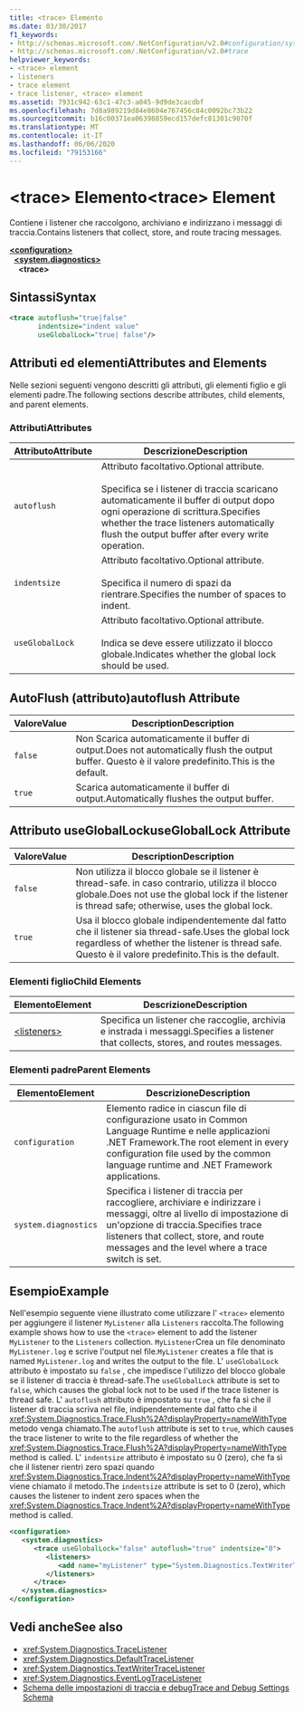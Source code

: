 ```yaml
---
title: <trace> Elemento
ms.date: 03/30/2017
f1_keywords:
- http://schemas.microsoft.com/.NetConfiguration/v2.0#configuration/system.diagnostics/trace
- http://schemas.microsoft.com/.NetConfiguration/v2.0#trace
helpviewer_keywords:
- <trace> element
- listeners
- trace element
- trace listener, <trace> element
ms.assetid: 7931c942-63c1-47c3-a045-9d9de3cacdbf
ms.openlocfilehash: 7d8a989219d84e8604e767456c84c0092bc73b22
ms.sourcegitcommit: b16c00371ea06398859ecd157defc81301c9070f
ms.translationtype: MT
ms.contentlocale: it-IT
ms.lasthandoff: 06/06/2020
ms.locfileid: "79153166"
---
```

# <a name="trace-element"></a><span data-ttu-id="90a56-102">\<trace> Elemento</span><span class="sxs-lookup"><span data-stu-id="90a56-102">\<trace> Element</span></span>
<span data-ttu-id="90a56-103">Contiene i listener che raccolgono, archiviano e indirizzano i messaggi di traccia.</span><span class="sxs-lookup"><span data-stu-id="90a56-103">Contains listeners that collect, store, and route tracing messages.</span></span>  
  
[**\<configuration>**](../configuration-element.md)  
&nbsp;&nbsp;[**\<system.diagnostics>**](system-diagnostics-element.md)  
&nbsp;&nbsp;&nbsp;&nbsp;**\<trace>**  
  
## <a name="syntax"></a><span data-ttu-id="90a56-104">Sintassi</span><span class="sxs-lookup"><span data-stu-id="90a56-104">Syntax</span></span>  
  
```xml  
<trace autoflush="true|false"
       indentsize="indent value"  
       useGlobalLock="true| false"/>  
```  
  
## <a name="attributes-and-elements"></a><span data-ttu-id="90a56-105">Attributi ed elementi</span><span class="sxs-lookup"><span data-stu-id="90a56-105">Attributes and Elements</span></span>  
 <span data-ttu-id="90a56-106">Nelle sezioni seguenti vengono descritti gli attributi, gli elementi figlio e gli elementi padre.</span><span class="sxs-lookup"><span data-stu-id="90a56-106">The following sections describe attributes, child elements, and parent elements.</span></span>  
  
### <a name="attributes"></a><span data-ttu-id="90a56-107">Attributi</span><span class="sxs-lookup"><span data-stu-id="90a56-107">Attributes</span></span>  
  
|<span data-ttu-id="90a56-108">Attributo</span><span class="sxs-lookup"><span data-stu-id="90a56-108">Attribute</span></span>|<span data-ttu-id="90a56-109">Descrizione</span><span class="sxs-lookup"><span data-stu-id="90a56-109">Description</span></span>|  
|---------------|-----------------|  
|`autoflush`|<span data-ttu-id="90a56-110">Attributo facoltativo.</span><span class="sxs-lookup"><span data-stu-id="90a56-110">Optional attribute.</span></span><br /><br /> <span data-ttu-id="90a56-111">Specifica se i listener di traccia scaricano automaticamente il buffer di output dopo ogni operazione di scrittura.</span><span class="sxs-lookup"><span data-stu-id="90a56-111">Specifies whether the trace listeners automatically flush the output buffer after every write operation.</span></span>|  
|`indentsize`|<span data-ttu-id="90a56-112">Attributo facoltativo.</span><span class="sxs-lookup"><span data-stu-id="90a56-112">Optional attribute.</span></span><br /><br /> <span data-ttu-id="90a56-113">Specifica il numero di spazi da rientrare.</span><span class="sxs-lookup"><span data-stu-id="90a56-113">Specifies the number of spaces to indent.</span></span>|  
|`useGlobalLock`|<span data-ttu-id="90a56-114">Attributo facoltativo.</span><span class="sxs-lookup"><span data-stu-id="90a56-114">Optional attribute.</span></span><br /><br /> <span data-ttu-id="90a56-115">Indica se deve essere utilizzato il blocco globale.</span><span class="sxs-lookup"><span data-stu-id="90a56-115">Indicates whether the global lock should be used.</span></span>|  
  
## <a name="autoflush-attribute"></a><span data-ttu-id="90a56-116">AutoFlush (attributo)</span><span class="sxs-lookup"><span data-stu-id="90a56-116">autoflush Attribute</span></span>  
  
|<span data-ttu-id="90a56-117">Valore</span><span class="sxs-lookup"><span data-stu-id="90a56-117">Value</span></span>|<span data-ttu-id="90a56-118">Description</span><span class="sxs-lookup"><span data-stu-id="90a56-118">Description</span></span>|  
|-----------|-----------------|  
|`false`|<span data-ttu-id="90a56-119">Non Scarica automaticamente il buffer di output.</span><span class="sxs-lookup"><span data-stu-id="90a56-119">Does not automatically flush the output buffer.</span></span> <span data-ttu-id="90a56-120">Questo è il valore predefinito.</span><span class="sxs-lookup"><span data-stu-id="90a56-120">This is the default.</span></span>|  
|`true`|<span data-ttu-id="90a56-121">Scarica automaticamente il buffer di output.</span><span class="sxs-lookup"><span data-stu-id="90a56-121">Automatically flushes the output buffer.</span></span>|  
  
## <a name="usegloballock-attribute"></a><span data-ttu-id="90a56-122">Attributo useGlobalLock</span><span class="sxs-lookup"><span data-stu-id="90a56-122">useGlobalLock Attribute</span></span>  
  
|<span data-ttu-id="90a56-123">Valore</span><span class="sxs-lookup"><span data-stu-id="90a56-123">Value</span></span>|<span data-ttu-id="90a56-124">Description</span><span class="sxs-lookup"><span data-stu-id="90a56-124">Description</span></span>|  
|-----------|-----------------|  
|`false`|<span data-ttu-id="90a56-125">Non utilizza il blocco globale se il listener è thread-safe. in caso contrario, utilizza il blocco globale.</span><span class="sxs-lookup"><span data-stu-id="90a56-125">Does not use the global lock if the listener is thread safe; otherwise, uses the global lock.</span></span>|  
|`true`|<span data-ttu-id="90a56-126">Usa il blocco globale indipendentemente dal fatto che il listener sia thread-safe.</span><span class="sxs-lookup"><span data-stu-id="90a56-126">Uses the global lock regardless of whether the listener is thread safe.</span></span> <span data-ttu-id="90a56-127">Questo è il valore predefinito.</span><span class="sxs-lookup"><span data-stu-id="90a56-127">This is the default.</span></span>|  
  
### <a name="child-elements"></a><span data-ttu-id="90a56-128">Elementi figlio</span><span class="sxs-lookup"><span data-stu-id="90a56-128">Child Elements</span></span>  
  
|<span data-ttu-id="90a56-129">Elemento</span><span class="sxs-lookup"><span data-stu-id="90a56-129">Element</span></span>|<span data-ttu-id="90a56-130">Descrizione</span><span class="sxs-lookup"><span data-stu-id="90a56-130">Description</span></span>|  
|-------------|-----------------|  
|[\<listeners>](listeners-element-for-trace.md)|<span data-ttu-id="90a56-131">Specifica un listener che raccoglie, archivia e instrada i messaggi.</span><span class="sxs-lookup"><span data-stu-id="90a56-131">Specifies a listener that collects, stores, and routes messages.</span></span>|  
  
### <a name="parent-elements"></a><span data-ttu-id="90a56-132">Elementi padre</span><span class="sxs-lookup"><span data-stu-id="90a56-132">Parent Elements</span></span>  
  
|<span data-ttu-id="90a56-133">Elemento</span><span class="sxs-lookup"><span data-stu-id="90a56-133">Element</span></span>|<span data-ttu-id="90a56-134">Descrizione</span><span class="sxs-lookup"><span data-stu-id="90a56-134">Description</span></span>|  
|-------------|-----------------|  
|`configuration`|<span data-ttu-id="90a56-135">Elemento radice in ciascun file di configurazione usato in Common Language Runtime e nelle applicazioni .NET Framework.</span><span class="sxs-lookup"><span data-stu-id="90a56-135">The root element in every configuration file used by the common language runtime and .NET Framework applications.</span></span>|  
|`system.diagnostics`|<span data-ttu-id="90a56-136">Specifica i listener di traccia per raccogliere, archiviare e indirizzare i messaggi, oltre al livello di impostazione di un'opzione di traccia.</span><span class="sxs-lookup"><span data-stu-id="90a56-136">Specifies trace listeners that collect, store, and route messages and the level where a trace switch is set.</span></span>|  
  
## <a name="example"></a><span data-ttu-id="90a56-137">Esempio</span><span class="sxs-lookup"><span data-stu-id="90a56-137">Example</span></span>  
 <span data-ttu-id="90a56-138">Nell'esempio seguente viene illustrato come utilizzare l' `<trace>` elemento per aggiungere il listener `MyListener` alla `Listeners` raccolta.</span><span class="sxs-lookup"><span data-stu-id="90a56-138">The following example shows how to use the `<trace>` element to add the listener `MyListener` to the `Listeners` collection.</span></span> <span data-ttu-id="90a56-139">`MyListener`Crea un file denominato `MyListener.log` e scrive l'output nel file.</span><span class="sxs-lookup"><span data-stu-id="90a56-139">`MyListener` creates a file that is named `MyListener.log` and writes the output to the file.</span></span> <span data-ttu-id="90a56-140">L' `useGlobalLock` attributo è impostato su `false` , che impedisce l'utilizzo del blocco globale se il listener di traccia è thread-safe.</span><span class="sxs-lookup"><span data-stu-id="90a56-140">The `useGlobalLock` attribute is set to `false`, which causes the global lock not to be used if the trace listener is thread safe.</span></span> <span data-ttu-id="90a56-141">L' `autoflush` attributo è impostato su `true` , che fa sì che il listener di traccia scriva nel file, indipendentemente dal fatto che il <xref:System.Diagnostics.Trace.Flush%2A?displayProperty=nameWithType> metodo venga chiamato.</span><span class="sxs-lookup"><span data-stu-id="90a56-141">The `autoflush` attribute is set to `true`, which causes the trace listener to write to the file regardless of whether the <xref:System.Diagnostics.Trace.Flush%2A?displayProperty=nameWithType> method is called.</span></span> <span data-ttu-id="90a56-142">L' `indentsize` attributo è impostato su 0 (zero), che fa sì che il listener rientri zero spazi quando <xref:System.Diagnostics.Trace.Indent%2A?displayProperty=nameWithType> viene chiamato il metodo.</span><span class="sxs-lookup"><span data-stu-id="90a56-142">The `indentsize` attribute is set to 0 (zero), which causes the listener to indent zero spaces when the <xref:System.Diagnostics.Trace.Indent%2A?displayProperty=nameWithType> method is called.</span></span>  
  
```xml  
<configuration>  
   <system.diagnostics>  
      <trace useGlobalLock="false" autoflush="true" indentsize="0">  
         <listeners>  
            <add name="myListener" type="System.Diagnostics.TextWriterTraceListener, system version=1.0.3300.0, Culture=neutral, PublicKeyToken=b77a5c561934e089" initializeData="c:\myListener.log" />  
         </listeners>  
      </trace>  
   </system.diagnostics>  
</configuration>  
```  
  
## <a name="see-also"></a><span data-ttu-id="90a56-143">Vedi anche</span><span class="sxs-lookup"><span data-stu-id="90a56-143">See also</span></span>

- <xref:System.Diagnostics.TraceListener>
- <xref:System.Diagnostics.DefaultTraceListener>
- <xref:System.Diagnostics.TextWriterTraceListener>
- <xref:System.Diagnostics.EventLogTraceListener>
- [<span data-ttu-id="90a56-144">Schema delle impostazioni di traccia e debug</span><span class="sxs-lookup"><span data-stu-id="90a56-144">Trace and Debug Settings Schema</span></span>](index.md)
